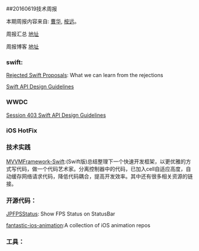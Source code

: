 
##20160619技术周报

本期周报内容来自: [曹华](https://github.com/GlareCH), [桉远](https://github.com/AnYuan)。

周报汇总 [地址](https://github.com/BaiduHiDeviOS/iOS-Tech-Weekly)

周报博客 [地址](http://baiduhidevios.github.io/)

### swift:

[Rejected Swift Proposals](http://chris.eidhof.nl/post/rejected-swift-proposals/): What we can learn from the rejections

[Swift API Design Guidelines](https://swift.org/documentation/api-design-guidelines/)

### WWDC

[Session 403 Swift API Design Guidelines](https://developer.apple.com/videos/play/wwdc2016/403/)

### iOS HotFix


### 技术实践

[MVVMFramework-Swift](https://github.com/lovemo/MVVMFramework-Swift):(Swift版)总结整理下一个快速开发框架，以更优雅的方式写代码，做一个代码艺术家。分离控制器中的代码，已加入cell自适应高度，自动缓存网络请求代码，降低代码耦合，提高开发效率。其中还有很多相关资源的链接。

### 开源代码：

[JPFPSStatus](https://github.com/joggerplus/JPFPSStatus): Show FPS Status on StatusBar

[fantastic-ios-animation](https://github.com/onmyway133/fantastic-ios-animation):A collection of iOS animation repos

### 工具：
